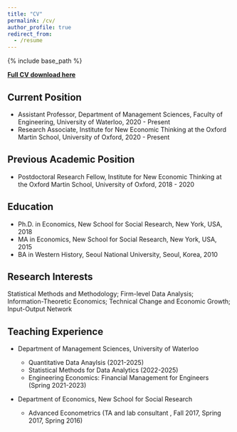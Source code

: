 ```yaml
---
title: "CV"
permalink: /cv/
author_profile: true
redirect_from:
  - /resume
---
```


{% include base_path %}


**[Full CV download here](http://yangjh2612.github.io/files/cv.pdf)**


Current Position
------
* Assistant Professor,  Department of Management Sciences, Faculty of Engineering, University of Waterloo, 2020 - Present
* Research Associate, Institute for New Economic Thinking at the Oxford Martin School, University of Oxford,  2020 - Present

Previous Academic Position
------
* Postdoctoral Research Fellow, Institute for New Economic Thinking at the Oxford Martin School, University of Oxford,  2018 - 2020

Education
------
* Ph.D. in Economics, New School for Social Research, New York, USA, 2018
* MA in Economics, New School for Social Research, New York, USA, 2015
* BA in Western History,  Seoul National University, Seoul, Korea, 2010

Research Interests
------
Statistical Methods and Methodology; Firm-level Data Analysis; Information-Theoretic Economics; Technical Change and Economic Growth;  Input-Output Network
  
Teaching Experience
------
* Department of Management Sciences, University of Waterloo
  * Quantitative Data Anaylsis (2021-2025)
  * Statistical Methods for Data Analytics (2022-2025)
  * Engineering Economics: Financial Management for Engineers (Spring 2021-2023)
  
* Department of Economics, New School for Social Research
  * Advanced Econometrics (TA and lab consultant , Fall 2017, Spring 2017, Spring 2016)
  
